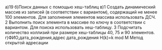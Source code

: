 а)19
б)Поиск данных с помощью хеш-таблиц
в)1 Создать динамический массив из записей (в соответствии с вариантом),
содержащий не менее 100 элементов. Для заполнения элементов массива
использовать ДСЧ.
2 Выполнить поиск элемента в массиве по ключу в соответствии с вариантом. Для
поиска использовать хеш-таблицу.
3 Подсчитать количество коллизий при размере хеш-таблицы 40, 75 и 90
элементов.
г)ФИО,дата_рождения,адрес
дата_рождения
H(k)=k mod M
Метод открытой адресации

